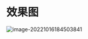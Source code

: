 # 效果图

![image-20221016184503841](https://img2022.cnblogs.com/blog/2382715/202210/2382715-20221016184504553-2089538861.png)